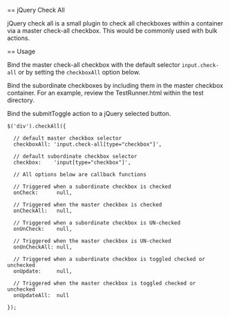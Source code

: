 == jQuery Check All

jQuery check all is a small plugin to check all checkboxes within a container via a master check-all checkbox.  This would be commonly used with bulk actions.

== Usage

Bind the master check-all checkbox with the default selector `input.check-all` or by setting the `checkboxAll` option below.

Bind the subordinate checkboxes by including them in the master checkbox container.  For an example, review the TestRunner.html within the test directory.

Bind the submitToggle action to a jQuery selected button.

    $('div').checkAll({

      // default master checkbox selector
      checkboxAll: 'input.check-all[type="checkbox"]',
      
      // default subordinate checkbox selector
      checkbox:    'input[type="checkbox"]',

      // All options below are callback functions

      // Triggered when a subordinate checkbox is checked
      onCheck:      null,

      // Triggered when the master checkbox is checked
      onCheckAll:   null,

      // Triggered when a subordinate checkbox is UN-checked
      onUnCheck:    null,

      // Triggered when the master checkbox is UN-checked 
      onUnCheckAll: null,

      // Triggered when a subordinate checkbox is toggled checked or unchecked
      onUpdate:     null,

      // Triggered when the master checkbox is toggled checked or unchecked
      onUpdateAll:  null

    });
